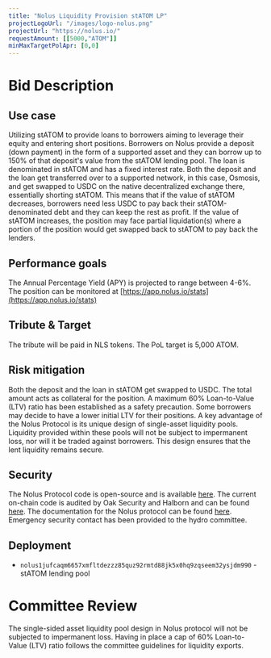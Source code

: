 ```yaml
---
title: "Nolus Liquidity Provision stATOM LP"
projectLogoUrl: "/images/logo-nolus.png"
projectUrl: "https://nolus.io/"
requestAmount: [[5000,"ATOM"]]
minMaxTargetPolApr: [0,0]
---
```


# Bid Description

## Use case

Utilizing stATOM to provide loans to borrowers aiming to leverage their equity and entering short positions. Borrowers on Nolus provide a deposit (down payment) in the form of a supported asset and they can borrow up to 150% of that deposit's value from the stATOM lending pool. The loan is denominated in stATOM and has a fixed interest rate. Both the deposit and the loan get transferred over to a supported network, in this case, Osmosis, and get swapped to USDC on the native decentralized exchange there, essentially shorting stATOM. This means that if the value of stATOM decreases, borrowers need less USDC to pay back their stATOM-denominated debt and they can keep the rest as profit. If the value of stATOM increases, the position may face partial liquidation(s) where a portion of the position would get swapped back to stATOM to pay back the lenders.

## Performance goals

The Annual Percentage Yield (APY) is projected to range between 4-6%. The position can be monitored at [https://app.nolus.io/stats](https://app.nolus.io/stats)

## Tribute & Target

The tribute will be paid in NLS tokens. The PoL target is 5,000 ATOM.

## Risk mitigation

Both the deposit and the loan in stATOM get swapped to USDC. The total amount acts as collateral for the position. A maximum 60% Loan-to-Value (LTV) ratio has been established as a safety precaution. Some borrowers may decide to have a lower initial LTV for their positions. A key advantage of the Nolus Protocol is its unique design of single-asset liquidity pools. Liquidity provided within these pools will not be subject to impermanent loss, nor will it be traded against borrowers. This design ensures that the lent liquidity remains secure.

## Security

The Nolus Protocol code is open-source and is available [here](https://github.com/nolus-protocol). The current on-chain code is audited by Oak Security and Halborn and can be found [here](https://hub.nolus.io/en/articles/9680739-security). The documentation for the Nolus protocol can be found [here](https://hub.nolus.io/en/collections/10034429-tech-documentation). Emergency security contact has been provided to the hydro committee.

## Deployment

- `nolus1jufcaqm6657xmfltdezzz85quz92rmtd88jk5x0hq9zqseem32ysjdm990` - stATOM lending pool

# Committee Review

The single-sided asset liquidity pool design in Nolus protocol will not be subjected to impermanent loss. Having in place a cap of 60% Loan-to-Value (LTV) ratio follows the committee guidelines for liquidity exports.

